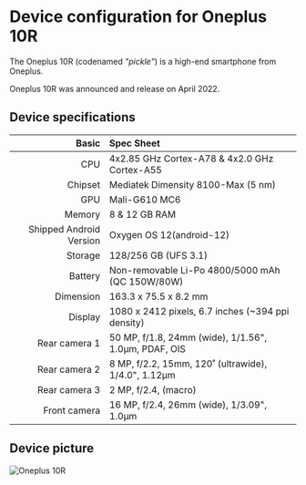 Device configuration for Oneplus 10R
=========================================

The Oneplus 10R (codenamed _"pickle"_) is a high-end smartphone from Oneplus.

Oneplus 10R was announced and release on April 2022.

## Device specifications

Basic   | Spec Sheet
-------:|:-------------------------
CPU     | 4x2.85 GHz Cortex-A78 & 4x2.0 GHz Cortex-A55
Chipset | Mediatek Dimensity 8100-Max (5 nm)
GPU     | Mali-G610 MC6
Memory  | 8 & 12 GB RAM
Shipped Android Version | Oxygen OS 12(android-12)
Storage | 128/256 GB (UFS 3.1)
Battery | Non-removable Li-Po 4800/5000 mAh (QC 150W/80W)
Dimension | 163.3 x 75.5 x 8.2 mm
Display | 1080 x 2412 pixels, 6.7 inches (~394 ppi density)
Rear camera 1 | 50 MP, f/1.8, 24mm (wide), 1/1.56", 1.0µm, PDAF, OIS
Rear camera 2 | 8 MP, f/2.2, 15mm, 120˚ (ultrawide), 1/4.0", 1.12µm
Rear camera 3 | 2 MP, f/2.4, (macro)
Front camera | 16 MP, f/2.4, 26mm (wide), 1/3.09", 1.0µm

## Device picture

![Oneplus 10R](https://m.media-amazon.com/images/I/716uVx3Wr5L._SX679_.jpg "Oneplus 10R in Forest Green")